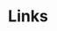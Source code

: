 ---
layout: Links
title: Links
links:
  - title: 组件库
    items:
      - sitename: Vuetify
        url: https://vuetifyjs.com/zh-Hans/
        img: /img/links/vuetify.png
        desc: Material样式的Vue UI组件
      - sitename: Oh, Vue Icons!
        url: https://oh-vue-icons.netlify.app
        img: /img/links/icon.svg
        desc: Vue 图标组件           
  
  - title: VuePress 主题
    items:
      - sitename: Gungnir
        url: https://vuepress-theme-gungnir.vercel.app/zh/docs/
        img: /img/links/gungnir.svg
        desc: ⭐⭐⭐⭐⭐
      - sitename: Hope
        url: https://vuepress-theme-hope.github.io/zh/
        img: /img/links/hope.svg
        desc: ⭐⭐⭐⭐
      - sitename: reco
        url: https://vuepress-theme-reco.recoluan.com/
        img: /img/links/reco.png
        desc: ⭐⭐⭐⭐
      - sitename: vdoing
        url: https://doc.xugaoyi.com/
        img: /img/links/vdoing.png
        desc: ⭐⭐⭐⭐
      - sitename: yur
        url: https://github.com/cnguu/vuepress-theme-yur/
        img: /img/links/yur.png
        desc: ⭐⭐⭐

  - title: 后端学习资料
    items:
      - sitename: IT Book
        url: https://github.com/XiangLinPro/IT_book
        img: /img/links/IT-book.png
        desc: 程序员必修内功，上千本各类编程书籍

      - sitename: Docker 教程
        url: https://vuepress.mirror.docker-practice.com/
        img: /img/links/docker-learning.png
        desc: Docker 从入门到实践            
  
  - title: 前端学习资料
    items:
      - sitename: CSS-Inspiration
        url: https://chokcoco.github.io/CSS-Inspiration/
        img: /img/links/css-inspiration.png
        desc: CSS 灵感                   

      - sitename: You-need-to-know-css 
        url: https://lhammer.cn/You-need-to-know-css/#/zh-cn/
        img: /img/links/You-need-to-know-css.png
        desc: Web开发者应该掌握的CSS tricks

      - sitename: CSS Tricks 
        url: https://qishaoxuan.github.io/css_tricks/
        img: /img/links/css-tricks.png
        desc: 常用的 CSS 样式 | CSS 的新属性 | 一点CSS奇技淫巧

      - sitename: Animista 
        url: https://animista.net/
        img: /img/links/animista.png
        desc: CSS最佳生成器
---